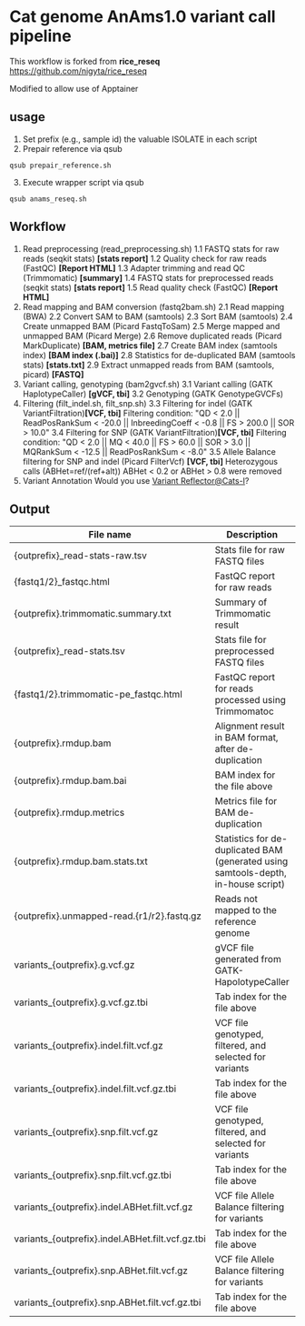 # Cat genome AnAms1.0 variant call pipeline

This workflow is forked from  **rice_reseq** https://github.com/nigyta/rice_reseq

Modified to allow use of Apptainer

## usage
1. Set prefix (e.g., sample id) the valuable ISOLATE in each script
2. Prepair reference via qsub
```
qsub prepair_reference.sh
```
3. Execute wrapper script via qsub
```
qsub anams_reseq.sh
```

## Workflow

1. Read preprocessing (read_preprocessing.sh)
    1.1 FASTQ stats for raw reads (seqkit stats) __[stats report]__
    1.2 Quality check for raw reads (FastQC) __[Report HTML]__
    1.3 Adapter trimming and read QC (Trimmomatic) __[summary]__
    1.4 FASTQ stats for preprocessed reads (seqkit stats) __[stats report]__
    1.5 Read quality check (FastQC) __[Report HTML]__
2. Read mapping and BAM conversion (fastq2bam.sh)
    2.1 Read mapping (BWA)
    2.2 Convert SAM to BAM (samtools)
    2.3 Sort BAM (samtools)
    2.4 Create unmapped BAM (Picard FastqToSam)
    2.5 Merge mapped and unmapped BAM (Picard Merge)
    2.6 Remove duplicated reads (Picard MarkDuplicate) __[BAM, metrics file]__
    2.7 Create BAM index (samtools index) __[BAM index (.bai)]__
    2.8 Statistics for de-duplicated BAM (samtools stats) __[stats.txt]__
    2.9 Extract unmapped reads from BAM (samtools, picard) __[FASTQ]__
3. Variant calling, genotyping (bam2gvcf.sh)
    3.1 Variant calling (GATK HaplotypeCaller) __[gVCF, tbi]__
    3.2 Genotyping (GATK GenotypeGVCFs)
4. Filtering (filt_indel.sh, filt_snp.sh)
    3.3 Filtering for indel (GATK VariantFiltration)__[VCF, tbi]__
        Filtering condition: "QD < 2.0 || ReadPosRankSum < -20.0 || InbreedingCoeff < -0.8 || FS > 200.0 || SOR > 10.0"
    3.4 Filtering for SNP (GATK VariantFiltration)__[VCF, tbi]__
        Filtering condition: "QD < 2.0 || MQ < 40.0 || FS > 60.0 || SOR > 3.0 || MQRankSum < -12.5 || ReadPosRankSum < -8.0"
    3.5 Allele Balance filtering for SNP and indel (Picard FilterVcf) __[VCF, tbi]__
        Heterozygous calls (ABHet=ref/(ref+alt)) ABHet < 0.2 or ABHet > 0.8 were removed
5. Variant Annotation
    Would you use [Variant Reflector@Cats-I](https://cat.annotation.jp/tools/variant_reflector/)?

## Output
|  File name  |  Description  | Step |
| ---- | ---- | --- |
| {outprefix}_read-stats-raw.tsv | Stats file for raw FASTQ files | 1.1 |
| {fastq1/2}_fastqc.html | FastQC report for raw reads | 1.2 |
| {outprefix}.trimmomatic.summary.txt | Summary of Trimmomatic result | 1.3 |
| {outprefix}_read-stats.tsv | Stats file for preprocessed FASTQ files | 1.4 |
| {fastq1/2}.trimmomatic-pe_fastqc.html | FastQC report for reads processed using Trimmomatoc | 1.5 |
| {outprefix}.rmdup.bam | Alignment result in BAM format, after de-duplication | 2.6 |
| {outprefix}.rmdup.bam.bai | BAM index for the file above | 2.7 |
| {outprefix}.rmdup.metrics | Metrics file for BAM de-duplication | 2.6 |
| {outprefix}.rmdup.bam.stats.txt | Statistics for de-duplicated BAM (generated using samtools-depth, in-house script) | 2.8 |
| {outprefix}.unmapped-read.{r1/r2}.fastq.gz | Reads not mapped to the reference genome | 2.9 |
| variants_{outprefix}.g.vcf.gz | gVCF file generated from GATK-HapolotypeCaller | 3.1 |
| variants_{outprefix}.g.vcf.gz.tbi | Tab index for the file above | 3.1 |
| variants_{outprefix}.indel.filt.vcf.gz | VCF file genotyped, filtered, and selected for variants | 3.3 |
| variants_{outprefix}.indel.filt.vcf.gz.tbi | Tab index for the file above | 3.3 |
| variants_{outprefix}.snp.filt.vcf.gz | VCF file genotyped, filtered, and selected for variants | 3.4 |
| variants_{outprefix}.snp.filt.vcf.gz.tbi | Tab index for the file above | 3.4 |
| variants_{outprefix}.indel.ABHet.filt.vcf.gz | VCF file Allele Balance filtering for variants | 3.5 |
| variants_{outprefix}.indel.ABHet.filt.vcf.gz.tbi | Tab index for the file above | 3.5 |
| variants_{outprefix}.snp.ABHet.filt.vcf.gz | VCF file Allele Balance filtering for variants | 3.5 |
| variants_{outprefix}.snp.ABHet.filt.vcf.gz.tbi | Tab index for the file above | 3.5 |


